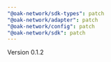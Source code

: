 ```yaml
---
"@oak-network/sdk-types": patch
"@oak-network/adapter": patch
"@oak-network/config": patch
"@oak-network/sdk": patch
---
```


Version 0.1.2
